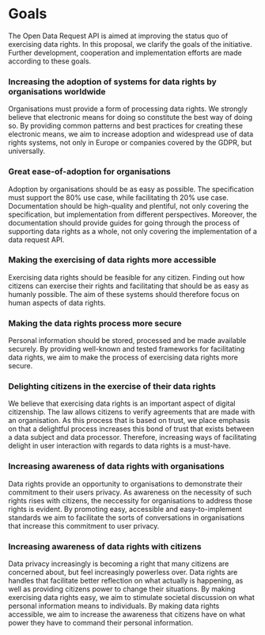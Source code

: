 # Goals

The Open Data Request API is aimed at improving the status quo of exercising data rights. In this proposal, we clarify the goals of the initiative. Further development, cooperation and implementation efforts are made according to these goals. 

### Increasing the adoption of systems for data rights by organisations worldwide

Organisations must provide a form of processing data rights. We strongly believe that electronic means for doing so constitute the best way of doing so. By providing common patterns and best practices for creating these electronic means, we aim to increase adoption and widespread use of data rights systems, not only in Europe or companies covered by the GDPR, but universally.

### Great ease-of-adoption for organisations

Adoption by organisations should be as easy as possible. The specification must support the 80% use case, while facilitating th 20% use case. Documentation should be high-quality and plentiful, not only covering the specification, but implementation from different perspectives. Moreover, the documentation should provide guides for going through the process of supporting data rights as a whole, not only covering the implementation of a data request API.

### Making the exercising of data rights more accessible

Exercising data rights should be feasible for any citizen. Finding out how citizens can exercise their rights and facilitating that should be as easy as humanly possible. The aim of these systems should therefore focus on human aspects of data rights. 

### Making the data rights process more secure

Personal information should be stored, processed and be made available securely. By providing well-known and tested frameworks for facilitating data rights, we aim to make the process of exercising data rights more secure.

### Delighting citizens in the exercise of their data rights

We believe that exercising data rights is an important aspect of digital citizenship. The law allows citizens to verify agreements that are made with an organisation. As this process that is based on trust, we place emphasis on that a delightful process increases this bond of trust that exists between a data subject and data processor. Therefore, increasing ways of facilitating delight in user interaction with regards to data rights is a must-have.

### Increasing awareness of data rights with organisations

Data rights provide an opportunity to organisations to demonstrate their commitment to their users privacy. As awareness on the necessity of such rights rises with citizens, the neccessity for organisations to address those rights is evident. By promoting easy, accessible and easy-to-implement standards we aim to facilitate the sorts of conversations in organisations that increase this commitment to user privacy.

### Increasing awareness of data rights with citizens

Data privacy increasingly is becoming a right that many citizens are concerned about, but feel increasingly powerless over. Data rights are handles that facilitate better reflection on what actually is happening, as well as providing citizens power to change their situations. By making exercising data rights easy, we aim to stimulate societal discussion on what personal information means to individuals. By making data rights accessible, we aim to increase the awareness that citizens have on what power they have to command their personal information.



